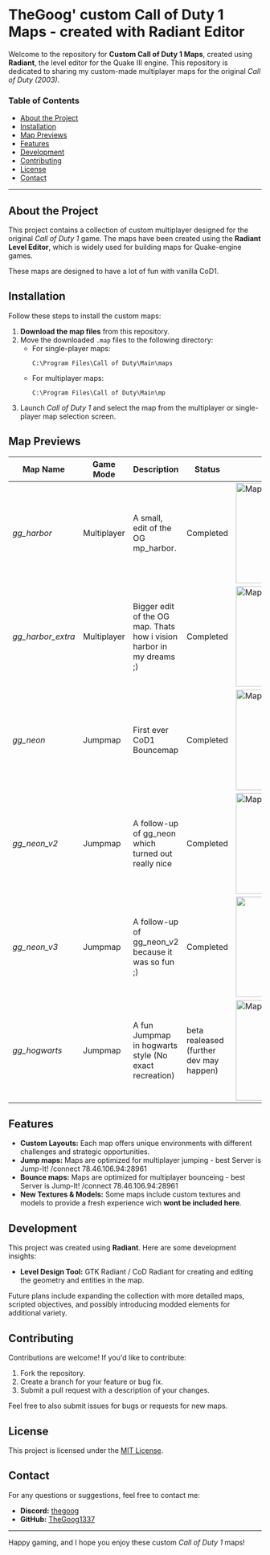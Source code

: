 # TheGoog' custom Call of Duty 1 Maps - created with Radiant Editor

Welcome to the repository for **Custom Call of Duty 1 Maps**, created using **Radiant**, the level editor for the Quake III engine. This repository is dedicated to sharing my custom-made multiplayer maps for the original *Call of Duty (2003)*.

### Table of Contents

- [About the Project](#about-the-project)
- [Installation](#installation)
- [Map Previews](#map-previews)
- [Features](#features)
- [Development](#development)
- [Contributing](#contributing)
- [License](#license)
- [Contact](#contact)

---

## About the Project

This project contains a collection of custom multiplayer designed for the original *Call of Duty 1* game. The maps have been created using the **Radiant Level Editor**, which is widely used for building maps for Quake-engine games.

These maps are designed to have a lot of fun with vanilla CoD1.

## Installation

Follow these steps to install the custom maps:

1. **Download the map files** from this repository.
2. Move the downloaded `.map` files to the following directory:
    - For single-player maps: 
      ```
      C:\Program Files\Call of Duty\Main\maps
      ```
    - For multiplayer maps:
      ```
      C:\Program Files\Call of Duty\Main\mp
      ```
3. Launch *Call of Duty 1* and select the map from the multiplayer or single-player map selection screen.

## Map Previews

| Map Name        | Game Mode     | Description                          | Status          | Image          |
|-----------------|---------------|--------------------------------------|-----------------|-----------------|
| *gg_harbor*     | Multiplayer   | A small, edit of the OG mp_harbor.        | Completed       |    <img src="https://vcodmods.com/static/uploads/imgs/1-66bcf7fbdc860.webp" alt="Map Screenshot" width="200"/>      |
| *gg_harbor_extra*      | Multiplayer | Bigger edit of the OG map. Thats how i vision harbor in my dreams ;)   | Completed  |    <img src="https://vcodmods.com/static/uploads/imgs/7-61d47d115a68c.webp" alt="Map Screenshot" width="200"/> |
| *gg_neon*     | Jumpmap   | First ever CoD1 Bouncemap        | Completed       |        <img src="https://vcodmods.com/static/uploads/imgs/7-61d47e5420a08.webp" alt="Map Screenshot" width="200"/> |
| *gg_neon_v2*     | Jumpmap   | A follow-up of gg_neon which turned out really nice        | Completed       |        <img src="https://vcodmods.com/static/uploads/imgs/7-61d4805ee21fd.webp" alt="Map Screenshot" width="200"/> |
| *gg_neon_v3*     | Jumpmap   | A follow-up of gg_neon_v2 because it was so fun ;)        | Completed       |     <img src="https://cdn.discordapp.com/attachments/798171050675666944/1294734632931168287/shot0027.jpg?ex=670c1717&is=670ac597&hm=46a9bb7735dbbcae13cfd961787f2ab709a8bef2214db9c06267591ce7c4359a& Map Screenshot" width="200"/>     |
| *gg_hogwarts*      | Jumpmap   | A fun Jumpmap in hogwarts style (No exact recreation)    | beta realeased (further dev may happen)   |        <img src="https://cdn.discordapp.com/attachments/798171050675666944/1236777634671890552/shot0013.jpg?ex=670b85ae&is=670a342e&hm=f5739a0f5f2cdc56d1ab8e09ec328f701abc83e87445687bbaa35ed99b168e0c&" alt="Map Screenshot" width="200"/> |




## Features

- **Custom Layouts:** Each map offers unique environments with different challenges and strategic opportunities.
- **Jump maps:** Maps are optimized for multiplayer jumping - best Server is Jump-It! /connect 78.46.106.94:28961
- **Bounce maps:** Maps are optimized for multiplayer bounceing - best Server is Jump-It! /connect 78.46.106.94:28961
- **New Textures & Models:** Some maps include custom textures and models to provide a fresh experience wich **wont be included here**.

## Development

This project was created using **Radiant**. Here are some development insights:

- **Level Design Tool:** GTK Radiant / CoD Radiant for creating and editing the geometry and entities in the map.
  
Future plans include expanding the collection with more detailed maps, scripted objectives, and possibly introducing modded elements for additional variety.

## Contributing

Contributions are welcome! If you'd like to contribute:

1. Fork the repository.
2. Create a branch for your feature or bug fix.
3. Submit a pull request with a description of your changes.

Feel free to also submit issues for bugs or requests for new maps.

## License

This project is licensed under the [MIT License](LICENSE).

## Contact

For any questions or suggestions, feel free to contact me:

- **Discord:** [thegoog](https://discord.com/users/thegoog)
- **GitHub:** [TheGoog1337](https://github.com/thegoog1337)

---

Happy gaming, and I hope you enjoy these custom *Call of Duty 1* maps!
